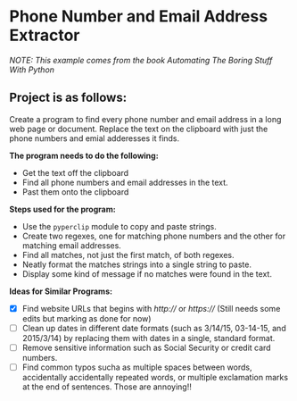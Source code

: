 # Phone Number and Email Address Extractor

*NOTE: This example comes from the book Automating The Boring Stuff With Python*

## Project is as follows:
Create a program to find every phone number and email address in a long web page or document. Replace the text on the clipboard with just the phone numbers and emial adderesses it finds.

**The program needs to do the following:**
* Get the text off the clipboard
* Find all phone numbers and email addresses in the text.
* Past them onto the clipboard

**Steps used for the program:**
* Use the ```pyperclip``` module to copy and paste strings.
* Create two regexes, one for matching phone numbers and the other for matching email addresses.
* Find all matches, not just the first match, of both regexes.
* Neatly format the matches strings into a single string to paste.
* Display some kind of message if no matches were found in the text.

**Ideas for Similar Programs:**
- [x] Find website URLs that begins with *http://* or *https://* (Still needs some edits but marking as done for now)
- [ ] Clean up dates in different date formats (such as 3/14/15, 03-14-15, and 2015/3/14) by replacing them with dates in a single, standard format.
- [ ] Remove sensitive information such as Social Security or credit card numbers.
- [ ] Find common typos sucha as multiple  spaces between  words, accidentally accidentally repeated words, or multiple exclamation marks at the end of sentences. Those are annoying!!
